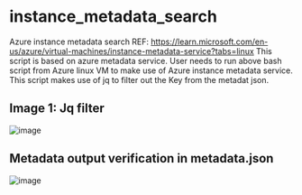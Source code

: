 # instance_metadata_search
Azure instance metadata search
REF: https://learn.microsoft.com/en-us/azure/virtual-machines/instance-metadata-service?tabs=linux
This script is based on azure metadata service. User needs to run above bash script from Azure linux VM to make use of Azure instance metadata service.
This script makes use of jq  to filter out the Key from  the metadat json.

## Image 1:  Jq filter
![image](https://github.com/hrushikesh-deshpande01/instance_metadata_search/assets/100013307/282b8e81-e933-40b1-82c5-5c8cc056d0a3)

## Metadata output verification in metadata.json
![image](https://github.com/hrushikesh-deshpande01/instance_metadata_search/assets/100013307/f74eab13-7ccb-4b3f-bb08-921c30d2d13b)


